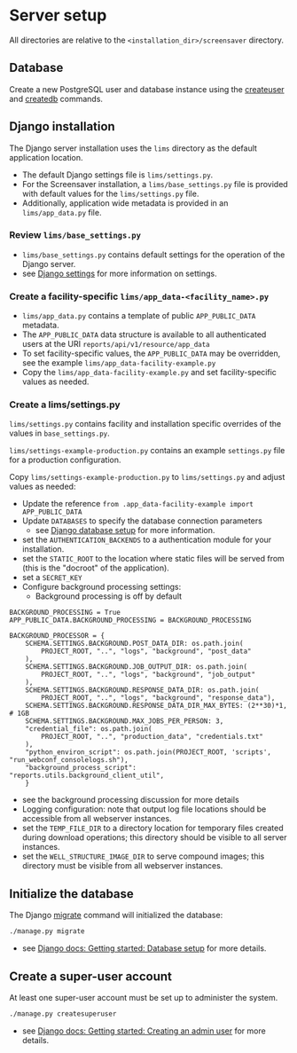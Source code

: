# Server setup

All directories are relative to the `<installation_dir>/screensaver` directory.

## Database

Create a new PostgreSQL user and database instance using the [createuser](https://www.postgresql.org/docs/9.6/app-createuser.html) and [createdb](https://www.postgresql.org/docs/9.6/app-createdb.html) commands.

## Django installation

The Django server installation uses the `lims` directory as the default application location.

* The default Django settings file is `lims/settings.py`.
* For the Screensaver installation, a `lims/base_settings.py` file is provided with default values for the `lims/settings.py` file.
* Additionally, application wide metadata is provided in an `lims/app_data.py` file. 

### Review `lims/base_settings.py`
* `lims/base_settings.py` contains default settings for the operation of the Django server.
* see [Django settings](https://docs.djangoproject.com/en/3.1/ref/settings/) for more information on settings.

### Create a facility-specific `lims/app_data-<facility_name>.py`
* `lims/app_data.py` contains a template of public `APP_PUBLIC_DATA` metadata. 
* The `APP_PUBLIC_DATA` data structure is available to all authenticated users at the URI `reports/api/v1/resource/app_data`
* To set facility-specific values, the `APP_PUBLIC_DATA` may be overridden, see the example `lims/app_data-facility-example.py`
* Copy the `lims/app_data-facility-example.py` and set facility-specific values as needed.

### Create a lims/settings.py

`lims/settings.py` contains facility and installation specific overrides of the values in `base_settings.py`.

`lims/settings-example-production.py` contains an example `settings.py` file for a production configuration.

Copy `lims/settings-example-production.py` to `lims/settings.py` and adjust values as needed:
* Update the reference `from .app_data-facility-example import APP_PUBLIC_DATA `
* Update `DATABASES` to specify the database connection parameters
  * see [Django database setup](https://docs.djangoproject.com/en/3.1/intro/tutorial02/#database-setup) for more information.
* set the `AUTHENTICATION_BACKENDS` to a authentication module for your installation.
* set the `STATIC_ROOT` to the location where static files will be served from (this is the "docroot" of the application).
* set a `SECRET_KEY`
* Configure background processing settings:
  * Background processing is off by default
```
BACKGROUND_PROCESSING = True
APP_PUBLIC_DATA.BACKGROUND_PROCESSING = BACKGROUND_PROCESSING

BACKGROUND_PROCESSOR = {
    SCHEMA.SETTINGS.BACKGROUND.POST_DATA_DIR: os.path.join(
        PROJECT_ROOT, "..", "logs", "background", "post_data"
    ),
    SCHEMA.SETTINGS.BACKGROUND.JOB_OUTPUT_DIR: os.path.join(
        PROJECT_ROOT, "..", "logs", "background", "job_output"
    ),
    SCHEMA.SETTINGS.BACKGROUND.RESPONSE_DATA_DIR: os.path.join(
        PROJECT_ROOT, "..", "logs", "background", "response_data"),
    SCHEMA.SETTINGS.BACKGROUND.RESPONSE_DATA_DIR_MAX_BYTES: (2**30)*1, # 1GB
    SCHEMA.SETTINGS.BACKGROUND.MAX_JOBS_PER_PERSON: 3,
    "credential_file": os.path.join(
        PROJECT_ROOT, "..", "production_data", "credentials.txt"
    ),
    "python_environ_script": os.path.join(PROJECT_ROOT, 'scripts', "run_webconf_consolelogs.sh"),
    "background_process_script": "reports.utils.background_client_util",
    }
```
  * see the background processing discussion for more details
* Logging configuration: note that output log file locations should be accessible from all webserver instances.
* set the `TEMP_FILE_DIR` to a directory location for temporary files created during download operations; this directory should be visible to all server instances.
* set the `WELL_STRUCTURE_IMAGE_DIR` to serve compound images; this directory must be visible from all webserver instances.

## Initialize the database

The Django [migrate](https://docs.djangoproject.com/en/3.1/ref/django-admin/#django-admin-migrate) command will initialized the database:
``` bash
./manage.py migrate
```
* see [Django docs: Getting started: Database setup](https://docs.djangoproject.com/en/3.1/intro/tutorial02/#database-setup) for more details.


## Create a super-user account

At least one super-user account must be set up to administer the system.

``` bash
./manage.py createsuperuser
```
* see [Django docs: Getting started: Creating an admin user](https://docs.djangoproject.com/en/3.1/intro/tutorial02/#creating-an-admin-user) for more details.

